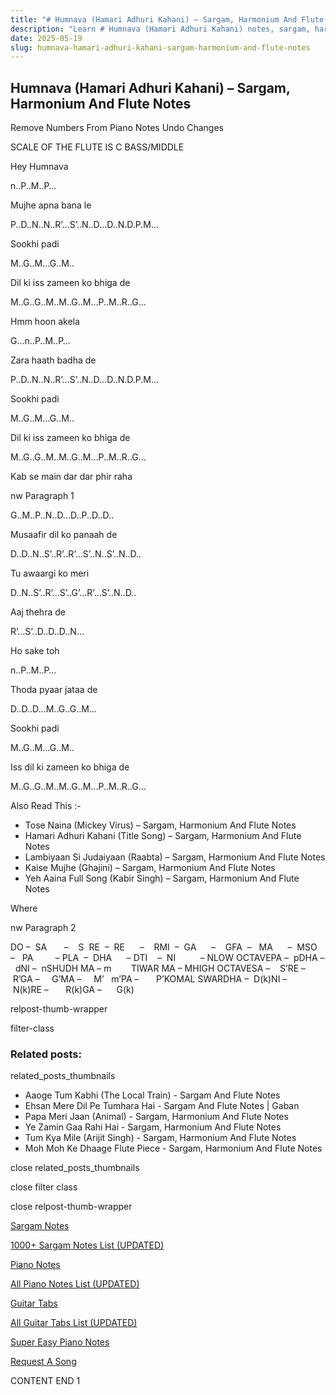 ```yaml
---
title: "# Humnava (Hamari Adhuri Kahani) – Sargam, Harmonium And Flute Notes"
description: "Learn # Humnava (Hamari Adhuri Kahani) notes, sargam, harmonium notations and flute notes. Easy step-by-step tutorial for beginners."
date: 2025-05-19
slug: humnava-hamari-adhuri-kahani-sargam-harmonium-and-flute-notes
---
```


## Humnava (Hamari Adhuri Kahani) – Sargam, Harmonium And Flute Notes

Remove Numbers From Piano Notes
Undo Changes

SCALE OF THE FLUTE IS C BASS/MIDDLE

Hey Humnava

n..P..M..P…

Mujhe apna bana le

P..D..N..N..R’…S’..N..D…D..N.D.P.M…

Sookhi padi

M..G..M…G..M..

Dil ki iss zameen ko bhiga de

M..G..G..M..M..G..M…P..M..R..G…

Hmm hoon akela

G…n..P..M..P…

Zara haath badha de

P..D..N..N..R’…S’..N..D…D..N.D.P.M…

Sookhi padi

M..G..M…G..M..

Dil ki iss zameen ko bhiga de

M..G..G..M..M..G..M…P..M..R..G…

Kab se main dar dar phir raha

nw Paragraph 1

G..M..P..N..D…D..P..D..D..

Musaafir dil ko panaah de

D..D..N..S’..R’..R’…S’..N..S’..N..D..

Tu awaargi ko meri

D..N..S’..R’…S’..G’…R’…S’..N..D..

Aaj thehra de

R’…S’..D..D..D..N…

Ho sake toh

n..P..M..P…

Thoda pyaar jataa de

D..D..D…M..G..G..M…

Sookhi padi

M..G..M…G..M..

Iss dil ki zameen ko bhiga de

M..G..G..M..M..G..M…P..M..R..G…

Also Read This :-

* Tose Naina (Mickey Virus) – Sargam, Harmonium And Flute Notes
* Hamari Adhuri Kahani (Title Song) – Sargam, Harmonium And Flute Notes
* Lambiyaan Si Judaiyaan (Raabta) – Sargam, Harmonium And Flute Notes
* Kaise Mujhe (Ghajini) – Sargam, Harmonium And Flute Notes
* Yeh Aaina Full Song (Kabir Singh) – Sargam, Harmonium And Flute Notes

Where

nw Paragraph 2

DO –  SA       –    S  RE  –  RE      –    RMI  –  GA      –    GFA  –   MA      –  MSO  –   PA         – PLA  –  DHA      – DTI    –  NI          – NLOW OCTAVEPA –  pDHA –  dNI –  nSHUDH MA – m        TIWAR MA – MHIGH OCTAVESA –    S’RE –     R’GA –     G’MA –     M’   m’PA –       P’KOMAL SWARDHA –  D(k)NI –       N(k)RE –       R(k)GA –      G(k)

relpost-thumb-wrapper

filter-class

### Related posts:

related_posts_thumbnails

* Aaoge Tum Kabhi (The Local Train) - Sargam And Flute Notes
* Ehsan Mere Dil Pe Tumhara Hai - Sargam And Flute Notes | Gaban
* Papa Meri Jaan (Animal) - Sargam, Harmonium And Flute Notes
* Ye Zamin Gaa Rahi Hai - Sargam, Harmonium And Flute Notes
* Tum Kya Mile (Arijit Singh) - Sargam, Harmonium And Flute Notes
* Moh Moh Ke Dhaage Flute Piece - Sargam, Harmonium And Flute Notes

close related_posts_thumbnails

close filter class

close relpost-thumb-wrapper

[Sargam Notes](/sargam-notes.html)

[1000+ Sargam Notes List (UPDATED)](/all-songs-list-sargam-notes.html)

[Piano Notes](/piano-notes.html)

[All Piano Notes List (UPDATED)](/all-songs-list-piano-notes.html)

[Guitar Tabs](/guitar-tabs.html)

[All Guitar Tabs List (UPDATED)](/all-songs-list-guitar-tabs.html)

[Super Easy Piano Notes](https://studywall.in/)

[Request A Song](/request-a-song.html)

CONTENT END 1

